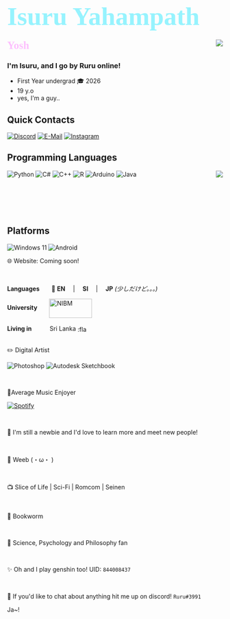 <!-- Intro-->
# <b><div style="color:#96f3fe;font-family:'Bahnschrift';font-size:60px;align:centre">Isuru Yahampath</div></b>

<img align="right" src="https://github-readme-stats.vercel.app/api?username=Isuru2701&count_private=true&text_color=ffffff&bg_color=171717&custom_title=Fr?&include_all_commits_disable=true&title_color=ffffff">


<b><div style="color:#fdc0fe;font-family:'Bahnschrift';font-size:25px">Yosh👋</div></b>


### I'm Isuru, and I go by **Ruru** online!

- First Year undergrad 🎓 2026
- 19 y.o 
- yes, I'm a guy..


## Quick Contacts
[![Discord](https://img.shields.io/badge/Server-3d19b3?style=flat-square&logo=discord&logoColor=white&labelColor=3d19b3)](https://discord.gg/UBGgbrw)
[![E-Mail](https://img.shields.io/badge/Isuru-b3198f?style=flat-square&logo=gmail&logoColor=white&labelColor=b3198f)](mailto:isuruyahampath1@gmail.com)
[![Instagram](https://img.shields.io/badge/Instagram-c13584?style=flat-square&logo=instagram&logoColor=white&labelColor=c13584)](https://www.instagram.com/ruwuru2701/)

<!--programming languages-->


## Programming Languages
![Python](https://img.shields.io/badge/-Python-15778f?style=flat-square&logo=python&logoColor=fff)
![C#](https://img.shields.io/badge/-CSharp-131e80?style=flat-square&logo=Csharp&logoColor=fff)
![C++](https://img.shields.io/badge/-C%2b%2b-e843e3?style=flat-square&logo=C%2b%2b&logoColor=fff)
<img align="right" src="https://github-readme-stats.vercel.app/api/top-langs?username=Isuru2701&hide_border=false&title_color=ffffff&bg_color=171717&text_color=ffffff&count_private=true&hide=TeX,HTML&layout=compact">
![R](https://img.shields.io/badge/-R-8c9aff?style=flat-square&logo=R&logoColor=fff)
![Arduino](https://img.shields.io/badge/-Arduino-3776ab?style=flat-square&logo=arduino&logoColor=fff)
![Java](https://img.shields.io/badge/-Java-c68cff?style=flat-square&logo=oracle&logoColor=fff)


<br>
<br>
<br>
<br>

## Platforms
![Windows 11](https://img.shields.io/badge/Windows%2011%20Pro-02a4b5?style=flat&logo=windows&logoColor=ffffff)
![Android](https://img.shields.io/badge/Android-b202b5?style=flat&logo=android&logoColor=ffffff)


🌐 Website: Coming soon!

<br>

**Languages**　　💬 **EN** 　|　 **SI**　 |　 **JP** *(少しだけど。。。)*

**University**　　[<img align="center" alt="NIBM" src="https://www.nibm.lk/wp-content/themes/nibm-theme-child/images/main-logo.svg" width="100" height="45">](https://www.nibm.lk/)

**Living in**　　　Sri Lanka [<img align="center" src="https://www.worldatlas.com/img/flag/lk-flag.jpg" width="25" height="16" alt=":flag_lk:">](https://goo.gl/maps/L619iNA4ZNupucj27)


<br>
✏️  Digital Artist

![Photoshop](https://img.shields.io/badge/-Ps-101112?style=flat-square&logo=adobe&logoColor=3a88e0)
![Autodesk Sketchbook](https://img.shields.io/badge/-Autodesk%20Sketchbook-3b3a39?style=flat-square&logo=autodesk&logoColor=ed6445)

<br>


🎵Average Music Enjoyer

[![Spotify](https://img.shields.io/badge/Spotify-1DB954?style=flat-square&logo=spotify&logoColor=white&labelColor=1DB954)](https://open.spotify.com/user/20yg8tckyrqdgvbq3ozfd6q13?si=3f2aced22f494f5d)  

<!--Interests-->
<br>

📰  I'm still a newbie and I'd love to learn more and meet new people!
<br>


<br>

🍙  Weeb (・ω・ )

<br>

📺  Slice of Life |  Sci-Fi |  Romcom | Seinen

<br>

📙  Bookworm

<br>

🧪  Science, Psychology and Philosophy fan


<br>

✨  Oh and I play genshin too! UID: ``844008437``

<br>

🦜  If you'd like to chat about anything hit me up on discord! ``Ruru#3991``

Ja~!



<!-->
